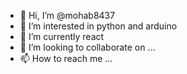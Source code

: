 - 👋 Hi, I’m @mohab8437
- 👀 I’m interested in python and arduino
- 🌱 I’m currently react
- 💞️ I’m looking to collaborate on ...
- 📫 How to reach me ...

<!---
mohab8437/mohab8437 is a ✨ special ✨ repository because its `README.md` (this file) appears on your GitHub profile.
You can click the Preview link to take a look at your changes.
--->
